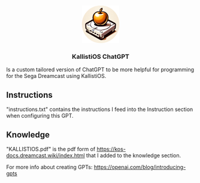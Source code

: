 
<div align="center">
  <a href="https://chat.openai.com/g/g-b64xrLn8h-kallistios-dev-guru">
    <img src="kallistiOSChatGPT.png" alt="KallistiOS ChatGPT Logo" style="width: 100px; height: 100px;">
  </a>
  <h3 align="center">KallistiOS ChatGPT</h3>
</div>

Is a custom tailored version of ChatGPT to be more helpful for programming for the Sega Dreamcast using KallistiOS.

## Instructions

"instructions.txt" contains the instructions I feed into the Instruction section when configuring this GPT.

## Knowledge

"KALLISTIOS.pdf" is the pdf form of https://kos-docs.dreamcast.wiki/index.html that I added to the knowledge section.

For more info about creating GPTs: https://openai.com/blog/introducing-gpts
